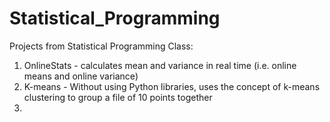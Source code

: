 # Statistical_Programming
Projects from Statistical Programming Class:

1. OnlineStats - calculates mean and variance in real time (i.e. online means and online variance)
2. K-means - Without using Python libraries, uses the concept of k-means clustering to group a file of 10 points together
3. 
